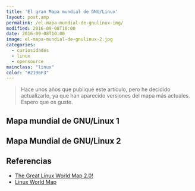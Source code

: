 ```yaml
---
title: 'El gran Mapa mundial de GNU/Linux'
layout: post.amp
permalink: /el-mapa-mundial-de-gnulinux-img/
modified: 2016-09-08T10:00
date: 2016-09-08T10:00
image: el-mapa-mundial-de-gnulinux-2.jpg
categories:
  - curiosidades
  - linux
  - opensource
mainclass: "linux"
color: "#2196F3"
---
```


> Hace unos años que publiqué este artículo, pero he decidido actualizarlo, ya que han aparecido versiones del mapa más actuales. Espero que os guste.



## Mapa mundial de GNU/Linux 1

<figure>
    <a href="/assets/img/el-mapa-mundial-de-gnulinux-full.png"><amp-img layout="responsive" src="/assets/img/el-mapa-mundial-de-gnulinux-1.jpg" alt="{{ title }}" title="{{ title }}" width="680" height="383"></amp-img></a>
</figure>

<!--more-->

## Mapa Mundial de GNU/Linux 2

<figure>
    <a href="/assets/img/el-mapa-mundial-de-gnulinux-2-full.jpg"><amp-img layout="responsive" src="/assets/img/el-mapa-mundial-de-gnulinux-2.jpg" alt="{{ title }}" title="{{ title }}" width="800" height="477"></amp-img></a>
</figure>

## Referencias

- [The Great Linux World Map 2.0!][1]
- [Linux World Map](https://www.reddit.com/r/linuxmasterrace/comments/3lxrv0/linux_world_map/ "Just Linux Things in Reddit")

 [1]: http://www.dedoimedo.com/computers/linux-world-map-reloaded.html
